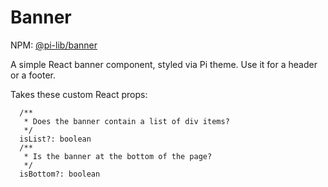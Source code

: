 # Banner

NPM: [@pi-lib/banner](https://www.npmjs.com/package/@pi-lib/banner)

A simple React banner component, styled via Pi theme. Use it for a header or a footer.

Takes these custom React props:

```
  /**
   * Does the banner contain a list of div items?
   */
  isList?: boolean
  /**
   * Is the banner at the bottom of the page?
   */
  isBottom?: boolean
```
